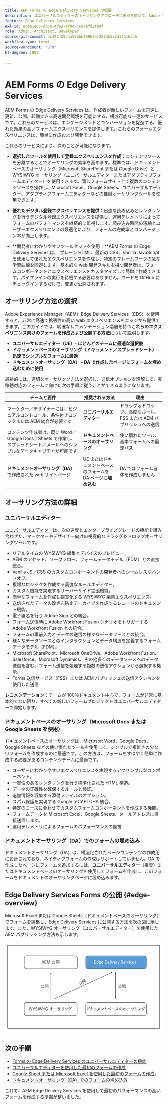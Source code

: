 ```yaml
---
title: AEM Forms の Edge Delivery Services の概要
description: ユニバーサルエディターのオーサリングアプローチに重点を置いて、Adobe Experience Manager Edge Delivery Services でパフォーマンスの高いフォームを作成および配信します。
feature: Edge Delivery Services
exl-id: ecea1e05-d36b-4d63-af9d-c69dafd2f94f
role: Admin, Architect, Developer
source-git-commit: bc422429d4a57bbbf89b7af2283b537a1f516ab5
workflow-type: tm+mt
source-wordcount: '879'
ht-degree: 100%

---
```



# AEM Forms の Edge Delivery Services


AEM Forms の Edge Delivery Services は、作成者が新しいフォームを迅速に更新、公開、起動できる高速開発環境を可能にする、構成可能な一連のサービスです。これらのサービスは、エンゲージメントとコンバージョンを促進する、優れた効果の高いフォームエクスペリエンスを提供します。これらのフォームエクスペリエンスは、簡単に作成および開発できます。

これらのサービスにより、次のことが可能になります。

- **選択したツールを使用して登録エクスペリエンスを作成：**&#x200B;コンテンツソースを分離することでオーサリングの効率を高めます。標準では、ドキュメントベースのオーサリング（Microsoft SharePoint または Google Drive）と WYSIWYG オーサリング（ユニバーサルエディターまたはアダプティブフォームエディター）を使用できます。同じフォームサイト上で複数のコンテンツソースを操作し、Microsoft Excel、Google Sheets、ユニバーサルエディター、アダプティブフォームエディターなどの推奨オーサリングツールを使用できます。

- **優れたデジタル登録エクスペリエンスを提供：**&#x200B;迅速な読み込みとレンダリングを行うデジタル登録エクスペリエンスを提供し、運用テレメトリによってフォームのパフォーマンスを継続的に監視します。読み込み時間の短縮とユーザーエクスペリエンスの最適化により、フォームの完成率とコンバージョン率が向上します。

- **開発者にわかりやすいツールセットを使用：**AEM Forms の Edge Delivery Services は、
プレーン HTML、最新の CSS、Vanilla JavaScript を使用して優れたエクスペリエンスを作成し、特定のフレームワークの急な学習曲線を回避します。基本的な web 開発スキルを持つ開発者は、フォームコンポーネントとエクスペリエンスをカスタマイズして簡単に作成できます。パイプラインの実行を待機する必要はありません。コードを GitHub にチェックインするだけで、変更が公開されます。

## オーサリング方法の選択


Adobe Experience Manager（AEM）Edge Delivery Services（EDS）を使用すると、非常に高速で拡張性の高い web エクスペリエンスをエッジから提供できます。このガイドでは、明確なレコメンデーション階層を持つ&#x200B;**これらのエクスペリエンス向けのフォームを作成および公開する方法**&#x200B;について説明します。

- **ユニバーサルエディター（UE）- ほとんどのチームに最適な選択肢**
- **ドキュメントベースのオーサリング（ドキュメント／スプレッドシート） - 迅速でシンプルなフォームに最適**
- **ドキュメントオーサリング（DA） - DA で作成したページにフォームを埋め込むために使用**

最終的には、適切なオーサリング方法を選択し、送信オプションを理解して、実稼動対応のフォームに向けた次の手順に従うことができるようになります。


| チームと要件 | 推奨される方法 | 理由 |
|--------------------|--------------------|-----|
| マーケター／デザイナーには、ビジュアルコントロール、条件付きロジックまたは AEM 統合が必要です | **ユニバーサルエディター** | ドラッグ＆ドロップ、高度なルール、FSS または AEM パブリッシュへの送信 |
| コンテンツ作成者は、既に Word／Google Docs／Sheets で作業し、スプレッドシート／メールへのシンプルなデータキャプチャが可能です | **ドキュメントベースのオーサリング** | 使い慣れたツール、基本フォームへの最速パス |
| **ドキュメントオーサリング（DA）**&#x200B;で作成された web サイトページ | UE またはドキュメントベースのフォームを DA ページに&#x200B;**埋め込む** | DA ではフォーム自体を作成しません |


## オーサリング方法の詳細

### ユニバーサルエディター

<!--
<span class="preview"> This is a pre-release feature available through our <a href="https://experienceleague.adobe.com/docs/experience-manager-cloud-service/content/release-notes/prerelease.html#new-features">pre-release channel</a>. </span>
-->

[ユニバーサルエディター](/help/edge/docs/forms/universal-editor/overview-universal-editor-for-edge-delivery-services-for-forms.md)は、次の速度とエンタープライズグレードの機能を組み合わせた、マーケターやデザイナー向けの視覚的なドラッグ＆ドロップオーサリングツールです。

- リアルタイムの WYSIWYG 編集とデバイスのプレビュー。
- AEM のアセット、ワークフロー、フォームデータモデル（FDM）との直接統合。
- Vanilla JS／CSS のカスタムコンポーネントの開発者へのシームレスなハンドオフ。
- 複雑なロジックを作成する高度なルールエディター。
- カスタム機能を実現するサーバーサイド拡張機能。
- 簡単なフォームを作成し視覚化する WYSIWYG 編集エクスペリエンス。
- 送信されたデータの改ざん防止アーカイブを作成するレコードのドキュメント機能。
- 電子署名を行う Adobe Sign との統合。
- フォーム送信時に Adobe Workfront Fusion シナリオをトリガーする Adobe Workfront Fusion との統合。
- フォームの事前入力とデータの送信の様々なデータソースとの統合。
- 様々なデータソースとのインタラクションとデータ構造を定義するフォームデータモデル（FDM）。
- Microsoft SharePoint、Microsoft OneDrive、Adobe Workfront Fusion、Salesforce、Microsoft Dynamics、その他多くのデータソースへのデータ送信を含む、フォーム送信を処理する複数の送信アクションから選択する機能。
- Forms 送信サービス（FSS）または AEM パブリッシュの送信アクションを使用した送信

**レコメンデーション**：チームが 100％ドキュメント中心で、フォームが非常に基本的でない限り、すべての新しいフォームプロジェクトはユニバーサルエディターで開始します。


### ドキュメントベースのオーサリング（Microsoft Docs または Google Sheets を使用）

[ドキュメントベースのオーサリング](/help/edge/docs/forms/tutorial.md)は、Microsoft Word、Google Docs、Google Sheets などの使い慣れたツールを使用して、シンプルで複雑さの少ないフォームを作成するのに最適です。この方法は、フォームをすばやく簡単に作成する必要があるコンテンツチームに最適です。

- ユーザーにわかりやすいエクスペリエンスを実現するアクセシブルなコンポーネント。
- 一貫性のあるレンダリングを行う標準化された HTML 構造。
- データの正確性を確保するルールと検証。
- 追加情報を収集する添付ファイルのオプション。
- スパム保護を実現する Google reCAPTCHA 統合。
- 特定のニーズに合わせてカスタムフォームコンポーネントを作成する機能。
- フォームデータを Microsoft Excel、Google Sheets、メールアドレスに直接送信します。
- 運用テレメトリによるフォームのパフォーマンスの監視


### ドキュメントオーサリング（DA）でのフォームの埋め込み

ドキュメントオーサリング（DA）は、構造化されたページコンテンツの作成用に設計されており、ネイティブフォームの作成はサポートしていません。DA で作成したページにフォームを追加するには、**ユニバーサルエディター**（推奨）またはドキュメントベースのオーサリングを使用してフォームを作成し、このフォームをドキュメントのオーサリングページに埋め込みます。

## Edge Delivery Services Forms の公開 {#edge-overview}

Microsoft Excel または Google Sheets（ドキュメントベースのオーサリング）でフォームを編集し、Edge Delivery Services に公開する方法を次の図に示します。また、WYSIWYG オーサリング（ユニバーサルエディター）を使用した AEM パブリッシング方法も示します。

![Edge Delivery Services と AEM に公開](/help/edge/docs/forms/assets/AEM-forms-with-EDS-publishing.png)


<!-- 
## Feature Comparison

| Capability | Universal Editor | Document-Based | Document Authoring |
|------------|-----------------|----------------|--------------------|
| Visual drag-and-drop | ✅ | – | – |
| Advanced rules editor | ✅ | Limited | – |
| Attachments | ✅ | EA | – |
| reCAPTCHA Enterprise | ✅ | ✅ | Depends on embed |
| Submit to spreadsheet/email | ✅ (FSS) | ✅ (FSS) | Via embed |
| Submit to AEM workflows/FDM | ✅ | – | Via UE embed |
| Custom components (JS/CSS) | ✅ | ✅ | Via embed |
| Localization via Sites | ✅ | Manual | Via embed |

-->

## 次の手順

- [Forms の Edge Delivery Services のユニバーサルエディターの機能](/help/edge/docs/forms/universal-editor/overview-universal-editor-for-edge-delivery-services-for-forms.md)
- [ユニバーサルエディターを使用した最初のフォームの作成](/help/edge/docs/forms/universal-editor/create-forms.md)
- [Google Sheet または Microsoft Excel を使用した最初のフォームの作成](/help/edge/docs/forms/tutorial.md)。
- [ドキュメントオーサリング（DA）でのフォームの埋め込み](https://www.aem.live/developer/da-tutorial)


これで、AEM Edge Delivery Services を使用して最初のパフォーマンスの高いフォームを作成する準備が整いました。


<!-- 

## Start creating forms

- [Get started with Edge Delivery Services for AEM Forms](/help/edge/docs/forms/tutorial.md)
- [Create a form using Google Sheets or Microsoft Excel](/help/edge/docs/forms/create-forms.md)
- [Set up your Google Sheets or Microsoft Excel files to start accepting data​](/help/edge/docs/forms/submit-forms.md)
- [Publish your form and start collecting data](/help/edge/docs/forms/publish-forms.md)
- [Customize the look of your forms​](/help/edge/docs/forms/style-theme-forms.md)
- [Add repeatable sections to a form​](/help/edge/docs/forms/repeatable-forms.md)
- [Show a custom thank you message after form submission​](/help/edge/docs/forms/thank-you-page-form.md)
- [Adaptive Form Block components and their properties](/help/edge/docs/forms/form-components.md)
- [Real Use Monitoring](https://www.aem.live/developer/rum#authentication)

<!-- 

## Start creating forms

<div>

  <style>
    .card-container {
        width: calc(33.33% - 10px);;
        margin: 5px;
        border: 1px solid #ccc;
        border-radius: 5px;
        padding: 5px;
        box-sizing: border-box;
        transition: background-color 0.3s ease; /- Adding transition effect */
    }
    .card-container:hover {
        background-color: #f0f0f0; /- Changing background color on hover */
    }
</style>

<div style="display: flex; flex-wrap: wrap; justify-content: space-between; margin: -5px;">
    <div class="card-container">
        <a href="/help/edge/docs/forms/create-forms.md">
            <img src="/help/edge/assets/smock_devices_18_n.svg" alt="Create a form using eds forms" style="border-radius: 5px;"> </b>
            <br><b style="margin-top: 5px;">Create a form using Google Sheets or Microsoft Excel</b>
        </a>
        <p>Create forms that load and render quickly and automatically reflows on mobile devices.</p>
    </div>
    <div class="card-container">
        <a href="/help/edge/docs/forms/create-forms.md#manually-configure-a-spreadsheet-to-accept-data">   
            <img src="/help/edge/assets/smock_platformdatamapping_18_n.svg" alt="Submit form" alt="Use Form Fragments in an EDS Form" style="border-radius: 5px;"> </b>
            <br><b style="margin-top: 5px;">Submit form to spreadsheet</b>
        </a>
        <p>Submit forms directly to your Microsoft Excel or Google Sheets.</p>
    </div>
     <div class="card-container">
        <a href="/help/edge/docs/forms/style-theme-forms.md">
            <img src="/help/edge/assets/smock_imageautomode_18_N.svg" alt="Apply styles or themes to an eds form" style="border-radius: 5px;"> </b>
            <br><b style="margin-top: 5px;">Customize a theme</b>
        </a>
        <p>Create a consistent brand image by applying the same theme across forms.</p>
    </div>
      <div class="card-container">
        <a href="/help/edge/docs/forms/validate-forms.md">
            <img src="/help/edge/assets/smock_condition_18_n.svg" alt="Add validations to form fields" style="border-radius: 5px;"> </b>
            <br><b style="margin-top: 5px;">Apply field validations</b>
        </a>
        <p>Reduce errors and frustration by checking form inputs for proper formatting.</p>
    </div> 
            <div class="card-container">
        <a href="/help/edge/docs/forms/rules-forms.md">
            <img src="/help/edge/assets/smock_documentfragment_18_n.svg" alt="Use rules to add dynamic behaviour to a form" style="border-radius: 5px;"> </b>
            <br><b style="margin-top: 5px;">Use rules to add dynamic behaviour to a form</b>
        </a>
        <p>Reuse preconfigured fragments across multiple forms.</p>
    </div>
    <div class="card-container">
        <a href="/help/edge/docs/forms/translate-forms.md">  
            <img src="/help/edge/assets/smock_abc_18_n.svg" alt="Translate an EDS Form" style="border-radius: 5px;"> </b>
            <br><b style="margin-top: 5px;">Translate a form</b>
        </a>
        <p>Extend the reach of your forms while keeping costs in check.</p>
    </div>
    <div class="card-container">
        <a href="/help/edge/docs/forms/repeatable-forms.md">  
            <img src="/help/edge/assets/smock_addto_18_n.svg" alt="Add repeatable sections to an EDS Form" style="border-radius: 5px;"> </b>
            <br><b style="margin-top: 5px;">Add repeatable sections</b>
        </a>
        <p>Effortlessly create and add repeatable sections to a form.</p>
    </div>
    <div class="card-container">
        <a href="/help/edge/docs/forms/custom-components-forms.md"> 
            <img src="/help/edge/assets/smock_userdeveloper_18_n.svg" alt="Create custom forms components using standard JavaScript and CSS"  style="border-radius: 5px;"> </b>
            <br><b style="margin-top: 5px;">Create custom components</b>
        </a>
        <p>Use standard JavaScript and CSS to create components and themes.</p>
    </div>
    <div class="card-container">
        <a href="/help/edge/docs/forms/recaptacha-forms.md">  
            <img src="/help//edge/assets/smock_keyclock_18_n.svg" alt="Use reCAPTCHA in an EDS Form" style="border-radius: 5px;"> </b>
            <br><b style="margin-top: 5px;">Use reCAPTCHA</b>
        </a>
        <p>Use OOTB reCAPTCHA integration for robust spam and bot protection.</p>
    </div>


</div>


</br>


-->
